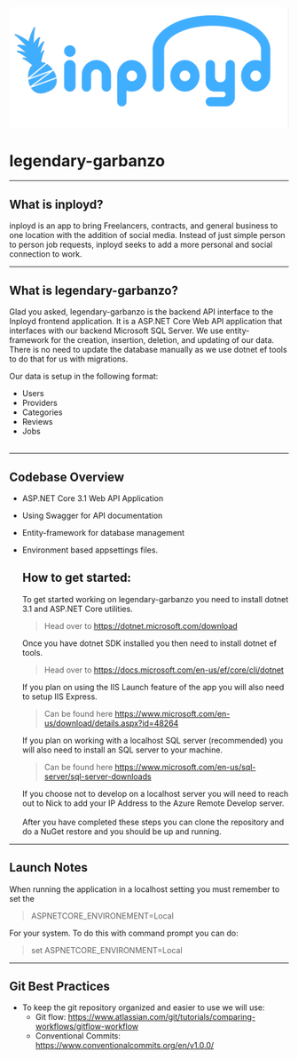 ![inployd_logo](inployd.png)

# legendary-garbanzo

<hr />

## What is inployd?
   inployd is an app to bring Freelancers, contracts, and general business to one location with the addition of social media.
   Instead of just simple person to person job requests, inployd seeks to add a more personal and social connection to work.

<hr />

## What is legendary-garbanzo?
   Glad you asked, legendary-garbanzo is the backend API interface to the Inployd frontend application. It is a ASP.NET Core Web API application
   that interfaces with our backend Microsoft SQL Server. We use entity-framework for the creation, insertion, deletion, and updating of our data.
   There is no need to update the database manually as we use dotnet ef tools to do that for us with migrations.
   
   Our data is setup in the following format:
   - Users
   - Providers
   - Categories
   - Reviews
   - Jobs
   <br /> <br />
     
<hr />

## Codebase Overview
 - ASP.NET Core 3.1 Web API Application
 - Using Swagger for API documentation
 - Entity-framework for database management
 - Environment based appsettings files.

   ## How to get started:
   To get started working on legendary-garbanzo you need to install dotnet 3.1 and ASP.NET Core utilities.
   
   > Head over to https://dotnet.microsoft.com/download

   Once you have dotnet SDK installed you then need to install dotnet ef tools.

   > Head over to https://docs.microsoft.com/en-us/ef/core/cli/dotnet

   If you plan on using the IIS Launch feature of the app you will also need to setup IIS Express.

   > Can be found here https://www.microsoft.com/en-us/download/details.aspx?id=48264

   If you plan on working with a localhost SQL server (recommended) you will also
   need to install an SQL server to your machine.

   > Can be found here https://www.microsoft.com/en-us/sql-server/sql-server-downloads

   If you choose not to develop on a localhost server you will need to reach out to Nick
   to add your IP Address to the Azure Remote Develop server.  
   \
   After you have completed these steps you can clone the repository
   and do a NuGet restore and you should be up and running.
<hr />

## Launch Notes
   When running the application in a localhost setting you must remember to set
   the 
   
   > ASPNETCORE_ENVIRONEMENT=Local
   
   For your system. To do this with command prompt you can do:

   > set ASPNETCORE_ENVIRONMENT=Local

<hr />

## Git Best Practices
 - To keep the git repository organized and easier to use we will use:
   - Git flow: https://www.atlassian.com/git/tutorials/comparing-workflows/gitflow-workflow
   - Conventional Commits: https://www.conventionalcommits.org/en/v1.0.0/
